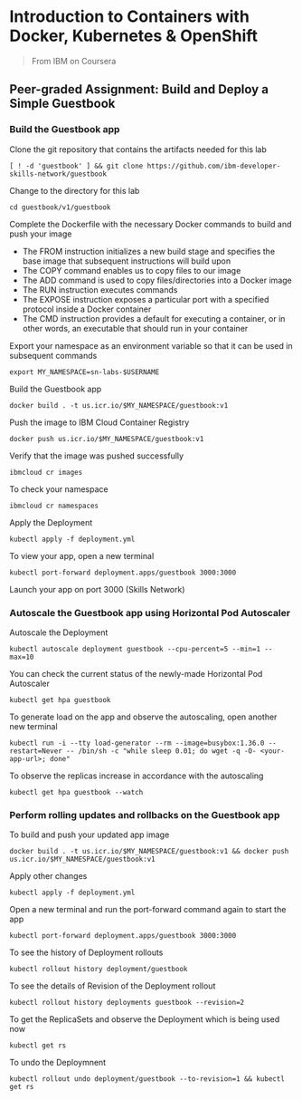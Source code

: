 # Introduction to Containers with Docker, Kubernetes &amp; OpenShift
> From IBM on Coursera
## Peer-graded Assignment: Build and Deploy a Simple Guestbook 
### Build the Guestbook app
Clone the git repository that contains the artifacts needed for this lab
```Shell
[ ! -d 'guestbook' ] && git clone https://github.com/ibm-developer-skills-network/guestbook
```
Change to the directory for this lab
```Shell
cd guestbook/v1/guestbook
```
Complete the Dockerfile with the necessary Docker commands to build and push your image
- The FROM instruction initializes a new build stage and specifies the base image that subsequent instructions will build upon
- The COPY command enables us to copy files to our image
- The ADD command is used to copy files/directories into a Docker image
- The RUN instruction executes commands
- The EXPOSE instruction exposes a particular port with a specified protocol inside a Docker container
- The CMD instruction provides a default for executing a container, or in other words, an executable that should run in your container

Export your namespace as an environment variable so that it can be used in subsequent commands
```Shell
export MY_NAMESPACE=sn-labs-$USERNAME
```
Build the Guestbook app
```Shell
docker build . -t us.icr.io/$MY_NAMESPACE/guestbook:v1
```
Push the image to IBM Cloud Container Registry
```Shell
docker push us.icr.io/$MY_NAMESPACE/guestbook:v1
```
Verify that the image was pushed successfully
```Shell
ibmcloud cr images
```
To check your namespace
```Shell
ibmcloud cr namespaces
```
Apply the Deployment
```Shell
kubectl apply -f deployment.yml
```
To view your app, open a new terminal
```Shell
kubectl port-forward deployment.apps/guestbook 3000:3000
```
Launch your app on port 3000 (Skills Network)
### Autoscale the Guestbook app using Horizontal Pod Autoscaler
Autoscale the Deployment
```Shell
kubectl autoscale deployment guestbook --cpu-percent=5 --min=1 --max=10
```
You can check the current status of the newly-made Horizontal Pod Autoscaler
```Shell
kubectl get hpa guestbook
```
To generate load on the app and observe the autoscaling, open another new terminal
```Shell
kubectl run -i --tty load-generator --rm --image=busybox:1.36.0 --restart=Never -- /bin/sh -c "while sleep 0.01; do wget -q -O- <your-app-url>; done"
```
To observe the replicas increase in accordance with the autoscaling
```Shell
kubectl get hpa guestbook --watch
```
### Perform rolling updates and rollbacks on the Guestbook app
To build and push your updated app image
```Shell
docker build . -t us.icr.io/$MY_NAMESPACE/guestbook:v1 && docker push us.icr.io/$MY_NAMESPACE/guestbook:v1
```
Apply other changes
```Shell
kubectl apply -f deployment.yml
```
Open a new terminal and run the port-forward command again to start the app
```Shell
kubectl port-forward deployment.apps/guestbook 3000:3000
```
To see the history of Deployment rollouts
```Shell
kubectl rollout history deployment/guestbook
```
To see the details of Revision of the Deployment rollout
```Shell
kubectl rollout history deployments guestbook --revision=2
```
To get the ReplicaSets and observe the Deployment which is being used now
```Shell
kubectl get rs
```
To undo the Deploymnent
```Shell
kubectl rollout undo deployment/guestbook --to-revision=1 && kubectl get rs
```